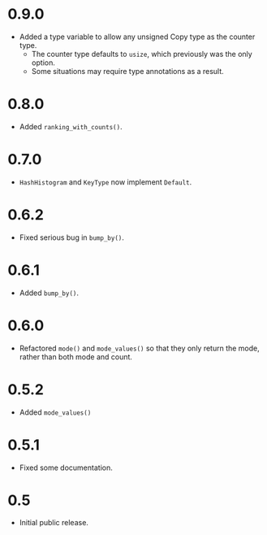 # 0.9.0
* Added a type variable to allow any unsigned Copy type as the counter type.
  * The counter type defaults to `usize`, which previously was the only option.
  * Some situations may require type annotations as a result.

# 0.8.0
* Added `ranking_with_counts()`.

# 0.7.0
* `HashHistogram` and `KeyType` now implement `Default`.

# 0.6.2
* Fixed serious bug in `bump_by()`.

# 0.6.1
* Added `bump_by()`.

# 0.6.0
* Refactored `mode()` and `mode_values()` so that they only return the mode, rather than both mode and count.

# 0.5.2
* Added `mode_values()`

# 0.5.1
* Fixed some documentation.

# 0.5 
* Initial public release.

